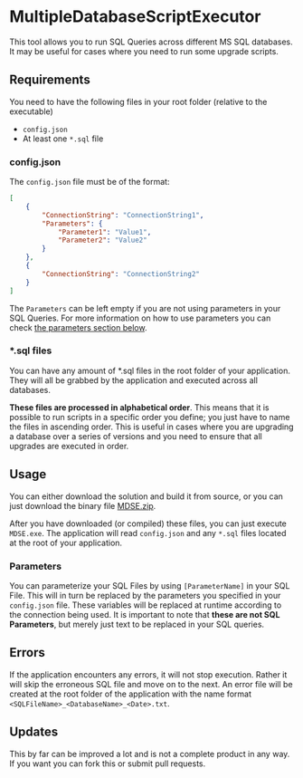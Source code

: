 # MultipleDatabaseScriptExecutor
This tool allows you to run SQL Queries across different MS SQL databases. It may be useful for cases where you need to run some upgrade scripts.

## Requirements
You need to have the following files in your root folder (relative to the executable)

- `config.json`
- At least one `*.sql` file

### config.json
The `config.json` file must be of the format:

```json
[
    {
        "ConnectionString": "ConnectionString1",
        "Parameters": {
            "Parameter1": "Value1",
            "Parameter2": "Value2"
        }
    },
    {
        "ConnectionString": "ConnectionString2"
    }
]
```
The `Parameters` can be left empty if you are not using parameters in your SQL Queries. For more information on how to use parameters you can check [the parameters section below](#parameters).

### *.sql files
You can have any amount of *.sql files in the root folder of your application. They will all be grabbed by the application and executed across all databases.

**These files are processed in alphabetical order**. This means that it is possible to run scripts in a specific order you define; you just have to name the files in ascending order. This is useful in cases where you are upgrading a database over a series of versions and you need to ensure that all upgrades are executed in order.

## Usage
You can either download the solution and build it from source, or you can just download the binary file [MDSE.zip](https://github.com/cdemi/MultipleDatabaseScriptExecutor/raw/master/MDSE.zip).

After you have downloaded (or compiled) these files, you can just execute `MDSE.exe`. The application will read `config.json` and any `*.sql` files located at the root of your application.

### Parameters
You can parameterize your SQL Files by using `[ParameterName]` in your SQL File. This will in turn be replaced by the parameters you specified in your `config.json` file. These variables will be replaced at runtime according to the connection being used. It is important to note that **these are not SQL Parameters**, but merely just text to be replaced in your SQL queries.

## Errors
If the application encounters any errors, it will not stop execution. Rather it will skip the erroneous SQL file and move on to the next. An error file will be created at the root folder of the application with the name format `<SQLFileName>_<DatabaseName>_<Date>.txt`.

## Updates ##
This by far can be improved a lot and is not a complete product in any way. If you want you can fork this or submit pull requests.
